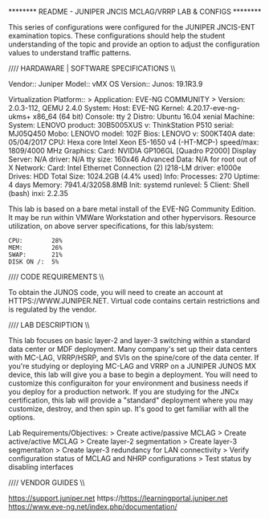 ******** README - JUNIPER JNCIS MCLAG/VRRP LAB & CONFIGS ********

This series of configurations were configured for the JUNIPER JNCIS-ENT examination topics. These configurations should help the student understanding of the topic and provide an option to adjust the configuration values to understand traffic patterns. 

//// HARDAWARE | SOFTWARE SPECIFICATIONS \\\\

Vendor:: Juniper
Model:: vMX
OS Version:: Junos: 19.1R3.9

Virtualization Platform::
	> Application: EVE-NG COMMUNITY
	> Version: 2.0.3-112, QEMU 2.4.0
		System:    	Host: 		EVE-NG Kernel: 4.20.17-eve-ng-ukms+ x86_64 (64 bit) Console: tty 2 Distro: Ubuntu 16.04 xenial
					Machine:   	System: LENOVO product: 30B5005XUS v: ThinkStation P510 serial: MJ05Q450
					Mobo: 		LENOVO model: 102F Bios: LENOVO v: S00KT40A date: 05/04/2017
					CPU:       	Hexa core Intel Xeon E5-1650 v4 (-HT-MCP-) speed/max: 1809/4000 MHz
					Graphics:  	Card: NVIDIA GP106GL [Quadro P2000]
								Display Server: N/A driver: N/A tty size: 160x46 Advanced Data: N/A for root out of X
					Network:   	Card: Intel Ethernet Connection (2) I218-LM driver: e1000e
					Drives:    	HDD Total Size: 1024.2GB (4.4% used)
					Info:      	Processes: 270 Uptime: 4 days Memory: 7941.4/32058.8MB Init: systemd runlevel: 5
								Client: Shell (bash) inxi: 2.2.35 
								
This lab is based on a bare metal install of the EVE-NG Community Edition. It may be run within VMWare Workstation and other hypervisors. Resource utilization, on above server specifications, for this lab/system:

	CPU: 		28%
	MEM: 		26%
	SWAP: 		21%
	DISK ON /: 	5%
	
//// CODE REQUIREMENTS \\\\

To obtain the JUNOS code, you will need to create an account at HTTPS://WWW.JUNIPER.NET. Virtual code contains certain restrictions and is regulated by the vendor.
	
//// LAB DESCRIPTION \\\\

This lab focuses on basic layer-2 and layer-3 switching within a standard data center or MDF deployment. Many company's set up their data centers with MC-LAG, VRRP/HSRP, and SVIs on the spine/core of the data center. If you're studying or deploying MC-LAG and VRRP on a JUNIPER JUNOS MX device, this lab will give you a base to begin a deployment. You will need to customize this configuraiton for your environment and business needs if you deploy for a production network. If you are studying for the JNCx certification, this lab will provide a "standard" deployment where you may customize, destroy, and then spin up. It's good to get familiar with all the options.

Lab Requirements/Objectives:
	> Create active/passive MCLAG
	> Create active/active MCLAG
	> Create layer-2 segmentation
	> Create layer-3 segmentaiton
	> Create layer-3 redundancy for LAN connectivity
	> Verify configuration status of MCLAG and NHRP configurations
	> Test status by disabling interfaces
	

//// VENDOR GUIDES \\\\

https://support.juniper.net
https://https://learningportal.juniper.net
https://www.eve-ng.net/index.php/documentation/
